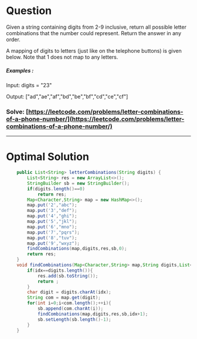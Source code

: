 # Question  

Given a string containing digits from 2-9 inclusive, return all possible letter combinations that the number could represent. Return the answer in any order.

A mapping of digits to letters (just like on the telephone buttons) is given below. Note that 1 does not map to any letters.





##### Examples :

Input: digits = "23"

Output: ["ad","ae","af","bd","be","bf","cd","ce","cf"]



### Solve: [https://leetcode.com/problems/letter-combinations-of-a-phone-number/](https://leetcode.com/problems/letter-combinations-of-a-phone-number/)

*** 

# Optimal Solution 

``` java
    public List<String> letterCombinations(String digits) {
        List<String> res = new ArrayList<>();
        StringBuilder sb = new StringBuilder();
        if(digits.length()==0)
            return res;
        Map<Character,String> map = new HashMap<>();
        map.put('2',"abc");
        map.put('3',"def");
        map.put('4',"ghi");
        map.put('5',"jkl");
        map.put('6',"mno");
        map.put('7',"pqrs");
        map.put('8',"tuv");
        map.put('9',"wxyz");
        findCombinations(map,digits,res,sb,0);
        return res;
    }
    void findCombinations(Map<Character,String> map,String digits,List<String> res,StringBuilder sb,int idx){
        if(idx==digits.length()){
            res.add(sb.toString());
            return ;
        }
        char digit = digits.charAt(idx);
        String com = map.get(digit);
        for(int i=0;i<com.length();++i){
            sb.append(com.charAt(i));
            findCombinations(map,digits,res,sb,idx+1);
            sb.setLength(sb.length()-1);
        }
    }
```